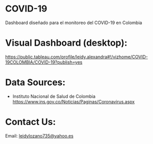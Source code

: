 # COVID-19
Dashboard diseñado para el monitoreo del COVID-19 en Colombia

# Visual Dashboard (desktop):
https://public.tableau.com/profile/leidy.alexandra#!/vizhome/COVID-19COLOMBIA/COVID-19?publish=yes

# Data Sources:
- Instituto Nacional de Salud de Colombia
https://www.ins.gov.co/Noticias/Paginas/Coronavirus.aspx

# Contact Us:
Email: leidylozano735@yahoo.es
